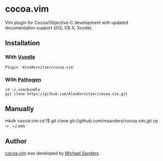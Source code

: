 # cocoa.vim

Vim plugin for Cocoa/Objective-C development with updated documentation support (iOS, OS X, Xcode).

## Installation

### With [Vundle](https://github.com/gmarik/vundle)

```
Plugin 'AlexKornitzer/cocoa.vim'
```

### With [Pathogen](https://github.com/tpope/vim-pathogen)

```
cd ~/.vim/bundle
git clone https://github.com/AlexKornitzer/cocoa.vim.git
```

## Manually

mkdir cocoa.vim
cd !$
git clone git://github.com/msanders/cocoa.vim.git
cp -r . ~/.vim

## Author

[cocoa.vim](https://github.com/msanders/cocoa.vim) was developed
by [Michael Sanders](https://github.com/msanders).
